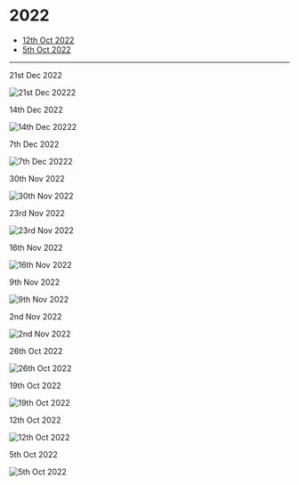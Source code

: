 # 2022

<!-- - [21st Dec 2022]() -->
<!-- - [14th Dec 2022]() -->
<!-- - [7th Dec 2022]() -->
<!-- - [30th Nov 2022]() -->
<!-- - [9th Nov 2022]() -->
<!-- - [16th Nov 2022]() -->
<!-- - [9th Nov 2022]() -->
<!-- - [2nd Nov 2022]() -->
<!-- - [26th Oct 2022]() -->
<!-- - [19th Oct 2022]() -->

- [12th Oct 2022](2022_10_12.md)
- [5th Oct 2022](2022_10_05.md)

---

21st Dec 2022

![21st Dec 20222](2022_12_21.jpg "21st Dec 2022")

14th Dec 2022

![14th Dec 20222](2022_12_14.jpg "14th Dec 2022")

7th Dec 2022

![7th Dec 20222](2022_12_07.jpg "7th Dec 2022")

30th Nov 2022

![30th Nov 2022](2022_11_30.jpg "30th Nov 2022")

23rd Nov 2022

![23rd Nov 2022](2022_11_23.jpg "23rd Nov 2022")

16th Nov 2022

![16th Nov 2022](2022_11_16.jpg "16th Nov 2022")

9th Nov 2022

![9th Nov 2022](2022_11_09.jpg "9th Nov 2022")

2nd Nov 2022

![2nd Nov 2022](2022_11_02.jpg "2nd Nov 2022")

26th Oct 2022

![26th Oct 2022](2022_10_26.jpeg "26th Oct 2022")

19th Oct 2022

![19th Oct 2022](2022_10_19.jpeg "19th Oct 2022")

12th Oct 2022

![12th Oct 2022](2022_10_12.jpeg "12th Oct 2022")

5th Oct 2022

![5th Oct 2022](2022_10_05.jpeg "5th Oct 2022")
